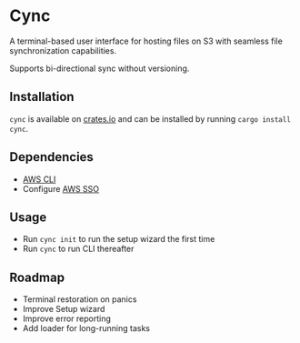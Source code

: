 # Cync 

A terminal-based user interface for hosting files on S3 with seamless file synchronization capabilities.

Supports bi-directional sync without versioning.

## Installation

`cync` is available on [crates.io](https://crates.io/crates/cync) and can be installed by running `cargo install cync`.

## Dependencies
- [AWS CLI](https://docs.aws.amazon.com/cli/latest/userguide/cli-chap-welcome.html)
- Configure [AWS SSO](https://docs.aws.amazon.com/cli/latest/userguide/cli-configure-sso.html)

## Usage
- Run `cync init` to run the setup wizard the first time
- Run `cync` to run CLI thereafter

## Roadmap
- Terminal restoration on panics
- Improve Setup wizard 
- Improve error reporting
- Add loader for long-running tasks

